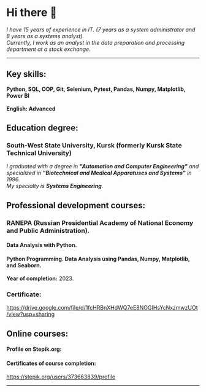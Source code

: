# Hi there 👋
_I have 15 years of experience in IT. (7 years as a system administrator and 8 years as a systems analyst).<br>
Currently, I work as an analyst in the data preparation and processing department at a stock exchange._
--- --- --- 
## Key skills:
**Python, SQL, OOP, Git, Selenium, Pytest, Pandas, Numpy, Matplotlib, Power BI**<br>\
**English:  Advanced**
## Education degree:  
### South-West State University, Kursk (formerly Kursk State Technical University)  
_I graduated with a degree in **"Automation and Computer Engineering"** and specialized in **"Biotechnical and Medical Apparatuses and Systems"** in 1996._  
_My specialty is **Systems Engineering**._ 
## Professional development courses:  
### RANEPA (Russian Presidential Academy of National Economy and Public Administration).  
#### Data Analysis with Python.  
**Python Programming. Data Analysis using Pandas, Numpy, Matplotlib, and Seaborn.**<br>\
**Year of completion:**  2023.
### Certificate:  
https://drive.google.com/file/d/1fcHRBnXHdWQ7eE8NOGIHsYcNxzmwzUOt/view?usp=sharing  
## Online courses:    
#### Profile on Stepik.org:  
#### Certificates of course completion:  
https://stepik.org/users/373663839/profile
--- --- --- 







<!--
**kholobtseva/kholobtseva** is a ✨ _special_ ✨ repository because its `README.md` (this file) appears on your GitHub profile.

Here are some ideas to get you started:

- 🔭 I’m currently working on ...
- 🌱 I’m currently learning ...
- 👯 I’m looking to collaborate on ...
- 🤔 I’m looking for help with ...
- 💬 Ask me about ...
- 📫 How to reach me: ...
- 😄 Pronouns: ...
- ⚡ Fun fact: ...
-->
